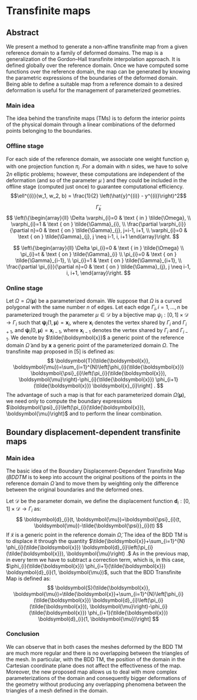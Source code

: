 # Transfinite maps

## Abstract

We present a method to generate a non-affine transfinite map from a given reference domain to a family of deformed domains. The map is a generalization of the Gordon–Hall transfinite interpolation approach. It is defined globally over the reference domain. Once we have computed some functions over the reference domain, the map can be generated by knowing the parametric expressions of the boundaries of the deformed domain. Being able to define a suitable map from a reference domain to a desired deformation is useful for the management of parameterized geometries.

### Main idea

The idea behind the transfinite maps (TMs) is to deform the interior points of the physical domain through a linear combinations of the deformed points belonging to the boundaries.

### Offline stage

For each side of the reference domain, we associate one weight function $\varphi_i$ with one projection function $\pi_{i}$ .For a domain with $n$ sides, we have to solve $2n$ elliptic problems; however, these computations are independent of the deformation (and so of the parameter $\mu$ ) and they could be included in the offline stage (computed just once) to guarantee computational efficiency.
$$\ell^{(i)}(w_1, w_2, b) = \frac{1}{2} \left(\hat{y}^{(i)} - y^{(i)}\right)^2$$

$$
\tilde{\Gamma}_{k}
$$
$$
\left(\{\begin{array}{ll}
\Delta \varphi_{i}=0 & \text { in } \tilde{\Omega},  \\
\varphi_{i}=1 & \text { on } \tilde{\Gamma}_{i}, \\
\frac{\partial \varphi_{i}}{\partial n}=0 & \text { on } \tilde{\Gamma}_{j}, j=i-1, i+1, \\
\varphi_{i}=0 & \text { on } \tilde{\Gamma}_{j}, j \neq i-1, i, i+1
\end{array}\right.
$$


$$
\left\{\begin{array}{ll}
\Delta \pi_{i}=0 & \text { in } \tilde{\Omega} \\
\pi_{i}=t & \text { on } \tilde{\Gamma}_{i} \\
\pi_{i}=0 & \text { on } \tilde{\Gamma}_{i-1}, \\
\pi_{i}=1 & \text { on } \tilde{\Gamma}_{i+1}, \\
\frac{\partial \pi_{i}}{\partial n}=0 & \text { on } \tilde{\Gamma}_{j}, j \neq i-1, i, i+1,
\end{array}\right.
$$

### Online stage

Let $\Omega=\Omega(\boldsymbol{\mu})$ be a parameterized domain. We suppose that $\Omega$ is a curved polygonal with the same number $n$ of edges. Let each edge $\Gamma_{i}, i=1, \ldots, n$ be parameterized trough the parameter $\mu \in \mathcal{D}$ by a bijective map $\psi_{i}:[0,1] \times \mathcal{D} \rightarrow \Gamma_{i}$ such that $\boldsymbol{\psi}_{i}(1, \boldsymbol{\mu})=\boldsymbol{x}_{i}$, where $\boldsymbol{x}_{i}$ denotes the vertex shared by $\Gamma_{i}$ and $\Gamma_{i+1}$, and $\boldsymbol{\psi}_{i}(0, \boldsymbol{\mu})=\boldsymbol{x}_{i-1}$, where $\boldsymbol{x}_{i-1}$ denotes the vertex shared by $\Gamma_{i}$ and $\Gamma_{i-1}$. We denote by $\tilde{\boldsymbol{x}}$ a generic point of the reference domain $\tilde{\Omega}$ and by $\boldsymbol{x}$ a generic point of the parameterized domain $\Omega$. The transfinite map proposed in [5] is defined as:
$$
\boldsymbol{T}(\tilde{\boldsymbol{x}}, \boldsymbol{\mu})=\sum_{i=1}^{N}\left[\phi_{i}(\tilde{\boldsymbol{x}}) \boldsymbol{\psi}_{i}\left(\pi_{i}(\tilde{\boldsymbol{x}}), \boldsymbol{\mu}\right)-\phi_{i}(\tilde{\boldsymbol{x}}) \phi_{i+1}(\tilde{\boldsymbol{x}}) \boldsymbol{x}_{i}\right] .
$$
The advantage of such a map is that for each parameterized domain $\Omega(\boldsymbol{\mu})$, we need only to compute the boundary expressions $\boldsymbol{\psi}_{i}\left(\pi_{i}(\tilde{\boldsymbol{x}}), \boldsymbol{\mu}\right)$ and to perform the linear combination.

## Boundary displacement-dependent transfinite maps

### Main idea

The basic idea of the Boundary Displacement-Dependent Transfinite Map $(B D D T M$ is to keep into account the original positions of the points in the reference domain $\tilde{\Omega}$ and to move them by weighting only the difference between the original boundaries and the deformed ones. 

 Let $\mathcal{D}$ be the parameter domain, we define the displacement function $\boldsymbol{d}_{i}:[0,1] \times \mathcal{D} \rightarrow \Gamma_{i}$ as:
$$
\boldsymbol{d}_{i}(t, \boldsymbol{\mu})=\boldsymbol{\psi}_{i}(t, \boldsymbol{\mu})-\tilde{\boldsymbol{\psi}}_{i}(t)
$$
If $\tilde{x}$ is a generic point in the reference domain $\tilde{\Omega}$,  The idea of the BDD TM is to displace it through the quantity $\tilde{\boldsymbol{x}}+\sum_{i=1}^{N} \phi_{i}(\tilde{\boldsymbol{x}}) \boldsymbol{d}_{i}\left(\pi_{i}(\tilde{\boldsymbol{x}}), \boldsymbol{\mu}\right) .$ As in the previous map, in every term we have to subtract a correction term, which is, in this case, $\phi_{i}(\tilde{\boldsymbol{x}}) \phi_{i+1}(\tilde{\boldsymbol{x}}) \boldsymbol{d}_{i}(1, \boldsymbol{\mu})$, such that the BDD Transfinite Map is defined as:
$$
\boldsymbol{S}(\tilde{\boldsymbol{x}}, \boldsymbol{\mu})=\tilde{\boldsymbol{x}}+\sum_{i=1}^{N}\left[\phi_{i}(\tilde{\boldsymbol{x}}) \boldsymbol{d}_{i}\left(\pi_{i}(\tilde{\boldsymbol{x}}), \boldsymbol{\mu}\right)-\phi_{i}(\tilde{\boldsymbol{x}}) \phi_{i+1}(\tilde{\boldsymbol{x}}) \boldsymbol{d}_{i}(1, \boldsymbol{\mu})\right]
$$

### Conclusion


We can observe that in both cases the meshes deformed by the BDD TM are much more regular and there is no overlapping between the triangles of the mesh. In particular, with the BDD TM, the position of the domain in the Cartesian coordinate plane does not affect the effectiveness of the map. Moreover, the new proposed map allows us to deal with more complex parameterizations of the domain and consequently bigger deformations of the geometry without producing any overlapping phenomena between the triangles of a mesh defined in the domain. 

